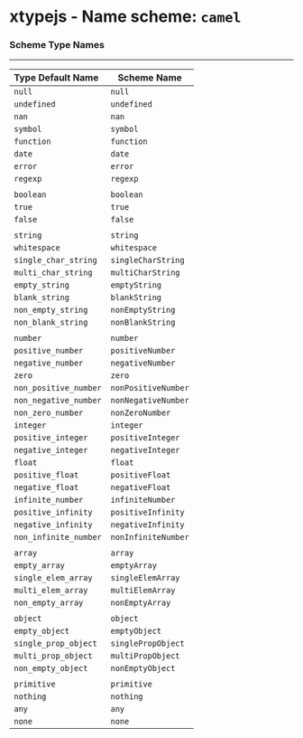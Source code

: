 # xtypejs - Name scheme: `camel`

### Scheme Type Names
---

Type Default Name    | Scheme Name
:------------------  | ------------
`null`               | `null`
`undefined`          | `undefined`
`nan`                | `nan`
`symbol`             | `symbol`
`function`           | `function`
`date`               | `date`
`error`              | `error`
`regexp`             | `regexp`
                     |
`boolean`            | `boolean`
`true`               | `true`
`false`              | `false`
                     |
`string`             | `string`
`whitespace`         | `whitespace`
`single_char_string` | `singleCharString`
`multi_char_string`  | `multiCharString`
`empty_string`       | `emptyString`
`blank_string`       | `blankString`
`non_empty_string`   | `nonEmptyString`
`non_blank_string`   | `nonBlankString`
                     |
`number`             | `number`
`positive_number`    | `positiveNumber`
`negative_number`    | `negativeNumber`
`zero`               | `zero`
`non_positive_number`| `nonPositiveNumber`
`non_negative_number`| `nonNegativeNumber`
`non_zero_number`    | `nonZeroNumber`
`integer`            | `integer`
`positive_integer`   | `positiveInteger`
`negative_integer`   | `negativeInteger`
`float`              | `float`
`positive_float`     | `positiveFloat`
`negative_float`     | `negativeFloat`
`infinite_number`    | `infiniteNumber`
`positive_infinity`  | `positiveInfinity`
`negative_infinity`  | `negativeInfinity`
`non_infinite_number`| `nonInfiniteNumber`
                     |
`array`              | `array`
`empty_array`        | `emptyArray`
`single_elem_array`  | `singleElemArray`
`multi_elem_array`   | `multiElemArray`
`non_empty_array`    | `nonEmptyArray`
                     |
`object`             | `object`
`empty_object`       | `emptyObject`
`single_prop_object` | `singlePropObject`
`multi_prop_object`  | `multiPropObject`
`non_empty_object`   | `nonEmptyObject`
                     |
`primitive`          | `primitive`
`nothing`            | `nothing`
`any`                | `any`
`none`               | `none`